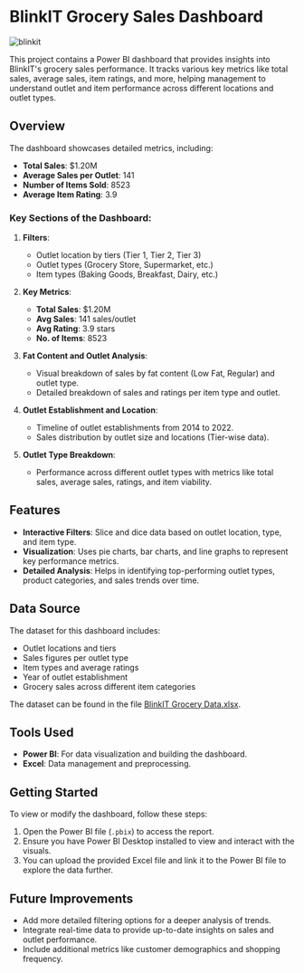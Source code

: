 # BlinkIT Grocery Sales Dashboard

![blinkit](https://github.com/user-attachments/assets/cfefbe9d-fcfd-4a81-b7e6-e4c1ec5b5637)


This project contains a Power BI dashboard that provides insights into BlinkIT's grocery sales performance. It tracks various key metrics like total sales, average sales, item ratings, and more, helping management to understand outlet and item performance across different locations and outlet types.

## Overview

The dashboard showcases detailed metrics, including:

- **Total Sales**: $1.20M
- **Average Sales per Outlet**: 141
- **Number of Items Sold**: 8523
- **Average Item Rating**: 3.9

### Key Sections of the Dashboard:

1. **Filters**: 
   - Outlet location by tiers (Tier 1, Tier 2, Tier 3)
   - Outlet types (Grocery Store, Supermarket, etc.)
   - Item types (Baking Goods, Breakfast, Dairy, etc.)

2. **Key Metrics**:
   - **Total Sales**: $1.20M
   - **Avg Sales**: 141 sales/outlet
   - **Avg Rating**: 3.9 stars
   - **No. of Items**: 8523

3. **Fat Content and Outlet Analysis**:
   - Visual breakdown of sales by fat content (Low Fat, Regular) and outlet type.
   - Detailed breakdown of sales and ratings per item type and outlet.

4. **Outlet Establishment and Location**:
   - Timeline of outlet establishments from 2014 to 2022.
   - Sales distribution by outlet size and locations (Tier-wise data).

5. **Outlet Type Breakdown**:
   - Performance across different outlet types with metrics like total sales, average sales, ratings, and item viability.

## Features

- **Interactive Filters**: Slice and dice data based on outlet location, type, and item type.
- **Visualization**: Uses pie charts, bar charts, and line graphs to represent key performance metrics.
- **Detailed Analysis**: Helps in identifying top-performing outlet types, product categories, and sales trends over time.

## Data Source

The dataset for this dashboard includes:
- Outlet locations and tiers
- Sales figures per outlet type
- Item types and average ratings
- Year of outlet establishment
- Grocery sales across different item categories

The dataset can be found in the file [BlinkIT Grocery Data.xlsx](path-to-file).

## Tools Used

- **Power BI**: For data visualization and building the dashboard.
- **Excel**: Data management and preprocessing.

## Getting Started

To view or modify the dashboard, follow these steps:

1. Open the Power BI file (`.pbix`) to access the report.
2. Ensure you have Power BI Desktop installed to view and interact with the visuals.
3. You can upload the provided Excel file and link it to the Power BI file to explore the data further.

## Future Improvements

- Add more detailed filtering options for a deeper analysis of trends.
- Integrate real-time data to provide up-to-date insights on sales and outlet performance.
- Include additional metrics like customer demographics and shopping frequency.
